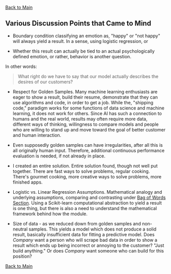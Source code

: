 [Back to Main](/README.md/)

## Various Discussion Points that Came to Mind

* Boundary condition classifying an emotion as, "happy" or "not happy" will always yield a result.  In a sense, using logistic regression, or

* Whether this result can actually be tied to an actual psychologically defined emotion, or rather, behavior is another question.

In other words:

> What right do we have to say that our model actually describes the desires of our customers?

* Respect for Golden Samples.  Many machine learning enthusiasts are eager to show a result, build their resume, demonstrate that they can use algorithms and code, in order to get a job.  While the, "shipping code," paradigm works for some functions of data science and machine learning, it does not work for others.  Since AI has such a connection to humans and the real world, results may often require more data, different ways of thinking, willingness to compare models and people who are willing to stand up and move toward the goal of better customer and human interaction.

* Even supposedly golden samples can have irregularities, after all this is all originally human input.  Therefore, additional continuous performance evaluation is needed, if not already in place.

* I created an entire solution.  Entire solution found, though not well put together.  There are fast ways to solve problems, regular cooking.  There's gourmet cooking, more creative ways to solve problems, more finished apps.

* Logistic vs. Linear Regression Assumptions.  Mathematical analogy and underlying assumptions, comparing and contrasting under [Bag of Words Section](/readmesections/BagofWords.md).  Using a Scikit-learn computational abstraction to yield a result is one thing, but there is also a need to understand the mathematical framework behind how the module.

* Size of data - as we reduced down from golden samples and non-neutral samples.  This yields a model which does not produce a solid result, basically insufficient data for fitting a predictive model. Does _Company_ want a person who will scrape bad data in order to show a result which ends up being incorrect or annoying to the customer?  "Just build anything."  Or does _Company_ want someone who can build for this position?

[Back to Main](/README.md/)
